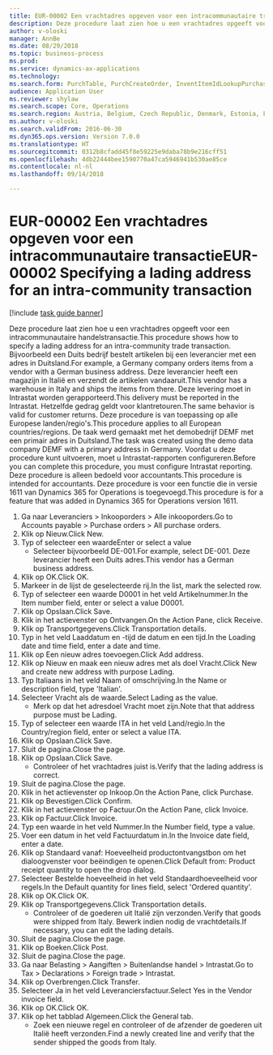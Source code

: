 ```yaml
--- 
title: EUR-00002 Een vrachtadres opgeven voor een intracommunautaire transactie
description: Deze procedure laat zien hoe u een vrachtadres opgeeft voor een intracommunautaire handelstransactie.
author: v-oloski
manager: AnnBe
ms.date: 08/29/2018
ms.topic: business-process
ms.prod: 
ms.service: dynamics-ax-applications
ms.technology: 
ms.search.form: PurchTable, PurchCreateOrder, InventItemIdLookupPurchase, TransportationDocument, LogisticsPostalAddress, SysLookupMultiSelectGrid,  VendEditInvoice, VendEditInvoiceDefaultQuantityForLinesDropDialog, Intrastat, SysQueryForm
audience: Application User
ms.reviewer: shylaw
ms.search.scope: Core, Operations
ms.search.region: Austria, Belgium, Czech Republic, Denmark, Estonia, Finland, France, Germany, Hungary, Ireland, Italy, Latvia, Lithuania, Netherlands, Poland, Spain, Sweden, United Kingdom
ms.author: v-oloski
ms.search.validFrom: 2016-06-30
ms.dyn365.ops.version: Version 7.0.0
ms.translationtype: HT
ms.sourcegitcommit: 0312b8cfadd45f8e59225e9daba78b9e216cff51
ms.openlocfilehash: 4db22444bee1590770a47ca5946941b530ae85ce
ms.contentlocale: nl-nl
ms.lasthandoff: 09/14/2018

---
```

# <a name="eur-00002-specifying-a-lading-address-for-an-intra-community-transaction"></a><span data-ttu-id="c9609-103">EUR-00002 Een vrachtadres opgeven voor een intracommunautaire transactie</span><span class="sxs-lookup"><span data-stu-id="c9609-103">EUR-00002 Specifying a lading address for an intra-community transaction</span></span>

[!include [task guide banner](../../includes/task-guide-banner.md)]

<span data-ttu-id="c9609-104">Deze procedure laat zien hoe u een vrachtadres opgeeft voor een intracommunautaire handelstransactie.</span><span class="sxs-lookup"><span data-stu-id="c9609-104">This procedure shows how to specify a lading address for an intra-community trade transaction.</span></span> <span data-ttu-id="c9609-105">Bijvoorbeeld een Duits bedrijf bestelt artikelen bij een leverancier met een adres in Duitsland.</span><span class="sxs-lookup"><span data-stu-id="c9609-105">For example, a Germany company orders items from a vendor with a German business address.</span></span> <span data-ttu-id="c9609-106">Deze leverancier heeft een magazijn in Italië en verzendt de artikelen vandaaruit.</span><span class="sxs-lookup"><span data-stu-id="c9609-106">This vendor has a warehouse in Italy and ships the items from there.</span></span> <span data-ttu-id="c9609-107">Deze levering moet in Intrastat worden gerapporteerd.</span><span class="sxs-lookup"><span data-stu-id="c9609-107">This delivery must be reported in the Intrastat.</span></span> <span data-ttu-id="c9609-108">Hetzelfde gedrag geldt voor klantretouren.</span><span class="sxs-lookup"><span data-stu-id="c9609-108">The same behavior is valid for customer returns.</span></span>
<span data-ttu-id="c9609-109">Deze procedure is van toepassing op alle Europese landen/regio's.</span><span class="sxs-lookup"><span data-stu-id="c9609-109">This procedure applies to all European countries/regions.</span></span> <span data-ttu-id="c9609-110">De taak werd gemaakt met het demobedrijf DEMF met een primair adres in Duitsland.</span><span class="sxs-lookup"><span data-stu-id="c9609-110">The task was created using the demo data company DEMF with a primary address in Germany.</span></span> <span data-ttu-id="c9609-111">Voordat u deze procedure kunt uitvoeren, moet u Intrastat-rapporten configureren.</span><span class="sxs-lookup"><span data-stu-id="c9609-111">Before you can complete this procedure, you must configure Intrastat reporting.</span></span> <span data-ttu-id="c9609-112">Deze procedure is alleen bedoeld voor accountants.</span><span class="sxs-lookup"><span data-stu-id="c9609-112">This procedure is intended for accountants.</span></span> <span data-ttu-id="c9609-113">Deze procedure is voor een functie die in versie 1611 van Dynamics 365 for Operations is toegevoegd.</span><span class="sxs-lookup"><span data-stu-id="c9609-113">This procedure is for a feature that was added in Dynamics 365 for Operations version 1611.</span></span>

1. <span data-ttu-id="c9609-114">Ga naar Leveranciers > Inkooporders > Alle inkooporders.</span><span class="sxs-lookup"><span data-stu-id="c9609-114">Go to Accounts payable > Purchase orders > All purchase orders.</span></span>
2. <span data-ttu-id="c9609-115">Klik op Nieuw.</span><span class="sxs-lookup"><span data-stu-id="c9609-115">Click New.</span></span>
3. <span data-ttu-id="c9609-116">Typ of selecteer een waarde</span><span class="sxs-lookup"><span data-stu-id="c9609-116">Enter or select a value</span></span>
    * <span data-ttu-id="c9609-117">Selecteer bijvoorbeeld DE-001.</span><span class="sxs-lookup"><span data-stu-id="c9609-117">For example, select DE-001.</span></span> <span data-ttu-id="c9609-118">Deze leverancier heeft een Duits adres.</span><span class="sxs-lookup"><span data-stu-id="c9609-118">This vendor has a German business address.</span></span>  
4. <span data-ttu-id="c9609-119">Klik op OK.</span><span class="sxs-lookup"><span data-stu-id="c9609-119">Click OK.</span></span>
5. <span data-ttu-id="c9609-120">Markeer in de lijst de geselecteerde rij.</span><span class="sxs-lookup"><span data-stu-id="c9609-120">In the list, mark the selected row.</span></span>
6. <span data-ttu-id="c9609-121">Typ of selecteer een waarde D0001 in het veld Artikelnummer.</span><span class="sxs-lookup"><span data-stu-id="c9609-121">In the Item number field, enter or select a value D0001.</span></span>
7. <span data-ttu-id="c9609-122">Klik op Opslaan.</span><span class="sxs-lookup"><span data-stu-id="c9609-122">Click Save.</span></span>
8. <span data-ttu-id="c9609-123">Klik in het actievenster op Ontvangen.</span><span class="sxs-lookup"><span data-stu-id="c9609-123">On the Action Pane, click Receive.</span></span>
9. <span data-ttu-id="c9609-124">Klik op Transportgegevens.</span><span class="sxs-lookup"><span data-stu-id="c9609-124">Click Transportation details.</span></span>
10. <span data-ttu-id="c9609-125">Typ in het veld Laaddatum en -tijd de datum en een tijd.</span><span class="sxs-lookup"><span data-stu-id="c9609-125">In the Loading date and time field, enter a date and time.</span></span>
11. <span data-ttu-id="c9609-126">Klik op Een nieuw adres toevoegen.</span><span class="sxs-lookup"><span data-stu-id="c9609-126">Click Add address.</span></span>
12. <span data-ttu-id="c9609-127">Klik op Nieuw en maak een nieuw adres met als doel Vracht.</span><span class="sxs-lookup"><span data-stu-id="c9609-127">Click New and create new address with purpose Lading.</span></span>
13. <span data-ttu-id="c9609-128">Typ Italiaans in het veld Naam of omschrijving.</span><span class="sxs-lookup"><span data-stu-id="c9609-128">In the Name or description field, type 'Italian'.</span></span>
14. <span data-ttu-id="c9609-129">Selecteer Vracht als de waarde.</span><span class="sxs-lookup"><span data-stu-id="c9609-129">Select Lading as the value.</span></span>
    * <span data-ttu-id="c9609-130">Merk op dat het adresdoel Vracht moet zijn.</span><span class="sxs-lookup"><span data-stu-id="c9609-130">Note that that address purpose must be Lading.</span></span>  
15. <span data-ttu-id="c9609-131">Typ of selecteer een waarde ITA in het veld Land/regio.</span><span class="sxs-lookup"><span data-stu-id="c9609-131">In the Country/region field, enter or select a value ITA.</span></span>
16. <span data-ttu-id="c9609-132">Klik op Opslaan.</span><span class="sxs-lookup"><span data-stu-id="c9609-132">Click Save.</span></span>
17. <span data-ttu-id="c9609-133">Sluit de pagina.</span><span class="sxs-lookup"><span data-stu-id="c9609-133">Close the page.</span></span>
18. <span data-ttu-id="c9609-134">Klik op Opslaan.</span><span class="sxs-lookup"><span data-stu-id="c9609-134">Click Save.</span></span>
    * <span data-ttu-id="c9609-135">Controleer of het vrachtadres juist is.</span><span class="sxs-lookup"><span data-stu-id="c9609-135">Verify that the lading address is correct.</span></span>  
19. <span data-ttu-id="c9609-136">Sluit de pagina.</span><span class="sxs-lookup"><span data-stu-id="c9609-136">Close the page.</span></span>
20. <span data-ttu-id="c9609-137">Klik in het actievenster op Inkoop.</span><span class="sxs-lookup"><span data-stu-id="c9609-137">On the Action Pane, click Purchase.</span></span>
21. <span data-ttu-id="c9609-138">Klik op Bevestigen.</span><span class="sxs-lookup"><span data-stu-id="c9609-138">Click Confirm.</span></span>
22. <span data-ttu-id="c9609-139">Klik in het actievenster op Factuur.</span><span class="sxs-lookup"><span data-stu-id="c9609-139">On the Action Pane, click Invoice.</span></span>
23. <span data-ttu-id="c9609-140">Klik op Factuur.</span><span class="sxs-lookup"><span data-stu-id="c9609-140">Click Invoice.</span></span>
24. <span data-ttu-id="c9609-141">Typ een waarde in het veld Nummer.</span><span class="sxs-lookup"><span data-stu-id="c9609-141">In the Number field, type a value.</span></span>
25. <span data-ttu-id="c9609-142">Voer een datum in het veld Factuurdatum in.</span><span class="sxs-lookup"><span data-stu-id="c9609-142">In the Invoice date field, enter a date.</span></span>
26. <span data-ttu-id="c9609-143">Klik op Standaard vanaf: Hoeveelheid productontvangstbon om het dialoogvenster voor beëindigen te openen.</span><span class="sxs-lookup"><span data-stu-id="c9609-143">Click Default from: Product receipt quantity to open the drop dialog.</span></span>
27. <span data-ttu-id="c9609-144">Selecteer Bestelde hoeveelheid in het veld Standaardhoeveelheid voor regels.</span><span class="sxs-lookup"><span data-stu-id="c9609-144">In the Default quantity for lines field, select 'Ordered quantity'.</span></span>
28. <span data-ttu-id="c9609-145">Klik op OK.</span><span class="sxs-lookup"><span data-stu-id="c9609-145">Click OK.</span></span>
29. <span data-ttu-id="c9609-146">Klik op Transportgegevens.</span><span class="sxs-lookup"><span data-stu-id="c9609-146">Click Transportation details.</span></span>
    * <span data-ttu-id="c9609-147">Controleer of de goederen uit Italië zijn verzonden.</span><span class="sxs-lookup"><span data-stu-id="c9609-147">Verify that goods were shipped from Italy.</span></span> <span data-ttu-id="c9609-148">Bewerk indien nodig de vrachtdetails.</span><span class="sxs-lookup"><span data-stu-id="c9609-148">If necessary, you can edit the lading details.</span></span>  
30. <span data-ttu-id="c9609-149">Sluit de pagina.</span><span class="sxs-lookup"><span data-stu-id="c9609-149">Close the page.</span></span>
31. <span data-ttu-id="c9609-150">Klik op Boeken.</span><span class="sxs-lookup"><span data-stu-id="c9609-150">Click Post.</span></span>
32. <span data-ttu-id="c9609-151">Sluit de pagina.</span><span class="sxs-lookup"><span data-stu-id="c9609-151">Close the page.</span></span>
33. <span data-ttu-id="c9609-152">Ga naar Belasting > Aangiften > Buitenlandse handel > Intrastat.</span><span class="sxs-lookup"><span data-stu-id="c9609-152">Go to Tax > Declarations > Foreign trade > Intrastat.</span></span>
34. <span data-ttu-id="c9609-153">Klik op Overbrengen.</span><span class="sxs-lookup"><span data-stu-id="c9609-153">Click Transfer.</span></span>
35. <span data-ttu-id="c9609-154">Selecteer Ja in het veld Leveranciersfactuur.</span><span class="sxs-lookup"><span data-stu-id="c9609-154">Select Yes in the Vendor invoice field.</span></span>
36. <span data-ttu-id="c9609-155">Klik op OK.</span><span class="sxs-lookup"><span data-stu-id="c9609-155">Click OK.</span></span>
37. <span data-ttu-id="c9609-156">Klik op het tabblad Algemeen.</span><span class="sxs-lookup"><span data-stu-id="c9609-156">Click the General tab.</span></span>
    * <span data-ttu-id="c9609-157">Zoek een nieuwe regel en controleer of de afzender de goederen uit Italië heeft verzonden.</span><span class="sxs-lookup"><span data-stu-id="c9609-157">Find a newly created line and verify that the sender shipped the goods from Italy.</span></span>  


